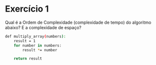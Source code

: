 # Exercício 1

Qual é a Ordem de Complexidade (complexidade de tempo) do algoritmo abaixo? E a complexidade de espaço?

```sh
def multiply_array(numbers):
    result = 1
    for number in numbers:
        result *= number

    return result
```